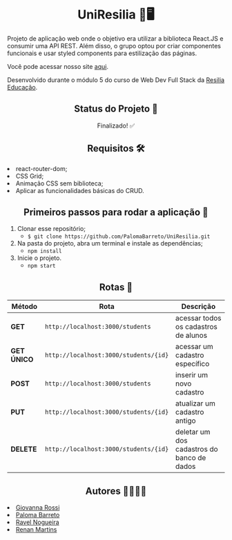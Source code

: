 <h1 align="center">UniResilia 🏫🖥</h1>
<p> Projeto de aplicação web onde o objetivo era utilizar a biblioteca React.JS e consumir uma API REST. Além disso, o grupo optou por criar componentes funcionais e usar styled components para estilização das páginas.
<p>Você pode acessar nosso site <a href="https://uniresilia.netlify.app/">aqui</a>.
<p>Desenvolvido durante o módulo 5 do curso de Web Dev Full Stack da <a href="https://www.resilia.work/)">Resilia Educação</a>.
  
<h2 align="center">Status do Projeto 📆 </h2>
<p align="center">Finalizado! ✅</p>
  
  
<h2 align="center">Requisitos 🛠</h2>
  <li> react-router-dom;</li>
  <li>CSS Grid;</li>
  <li>Animação CSS sem biblioteca;</li>
  <li>Aplicar as funcionalidades básicas do CRUD.</li>
   

<h2 align="center">Primeiros passos para rodar a aplicação 👣</h2>

1. Clonar esse repositório;
   * ```$ git clone https://github.com/PalomaBarreto/UniResilia.git```
2. Na pasta do projeto, abra um terminal e instale as dependências;
    * ```npm install```
4. Inicie o projeto.
    * ```npm start```
 
 
<h2 align="center">Rotas 🎲</h2>
  
| Método | Rota | Descrição |
| ------ | ----- | ----------- |
| **GET** | `http://localhost:3000/students` | acessar todos os cadastros de alunos |
| **GET ÚNICO** | `http://localhost:3000/students/{id}` | acessar um cadastro específico |
| **POST** | `http://localhost:3000/students` | inserir um novo cadastro |
| **PUT** | `http://localhost:3000/students/{id}` | atualizar um cadastro antigo |
| **DELETE** | `http://localhost:3000/students/{id}` | deletar um dos cadastros do banco de dados|



<h2 align="center">Autores 👩‍👩‍👧‍👦</h2>
<li><a href="https://github.com/GiovannaRossi">Giovanna Rossi</a></li>
<li><a href="https://github.com/PalomaBarreto">Paloma Barreto</a></li>
<li><a href="https://github.com/nogueiraravel">Ravel Nogueira</a></li>
<li><a href="https://github.com/renanmartins1813">Renan Martins</a></li>
